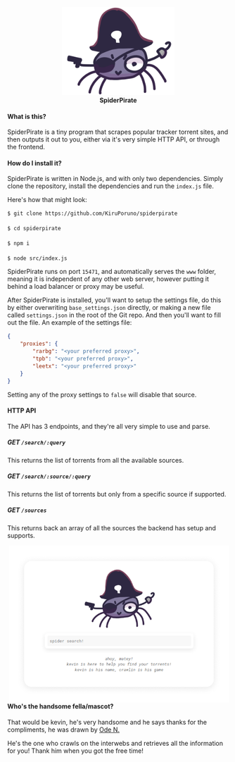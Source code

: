<p align="center">
	<img src="www/logo.png" width="256px" title="kevin looking the best he's ever looked"><br>
	<strong>SpiderPirate</strong>
</p>

#### What is this?

SpiderPirate is a tiny program that scrapes popular tracker torrent
sites, and then outputs it out to you, either via it's very simple HTTP
API, or through the frontend.

#### How do I install it?

SpiderPirate is written in Node.js, and with only two dependencies.
Simply clone the repository, install the dependencies and run the
`index.js` file.

Here's how that might look:

```sh
$ git clone https://github.com/KiruPoruno/spiderpirate

$ cd spiderpirate

$ npm i

$ node src/index.js
```

SpiderPirate runs on port `15471`, and automatically serves the `www`
folder, meaning it is independent of any other web server, however
putting it behind a load balancer or proxy may be useful.

After SpiderPirate is installed, you'll want to setup the settings file,
do this by either overwriting `base_settings.json` directly, or making a
new file called `settings.json` in the root of the Git repo. And then
you'll want to fill out the file. An example of the settings file:

```json
{
	"proxies": {
		"rarbg": "<your preferred proxy>",
		"tpb": "<your preferred proxy>",
		"leetx": "<your preferred proxy>"
	}
}
```

Setting any of the proxy settings to `false` will disable that source.

#### HTTP API

The API has 3 endpoints, and they're all very simple to use and parse.

##### GET `/search/:query`

This returns the list of torrents from all the available sources.

##### GET `/search/:source/:query`

This returns the list of torrents but only from a specific source if
supported.

##### GET `/sources`

This returns back an array of all the sources the backend has setup and
supports.

<img align="right" src="www/preview.png" width="500px" title="kevin looking mighty fine">

#### Who's the handsome fella/mascot?

That would be kevin, he's very handsome and he says thanks for the
compliments,  he was drawn by [Ode N.](https://ode-n.carrd.co)

He's the one who crawls on the interwebs and retrieves all the
information for you! Thank him when you got the free time!
